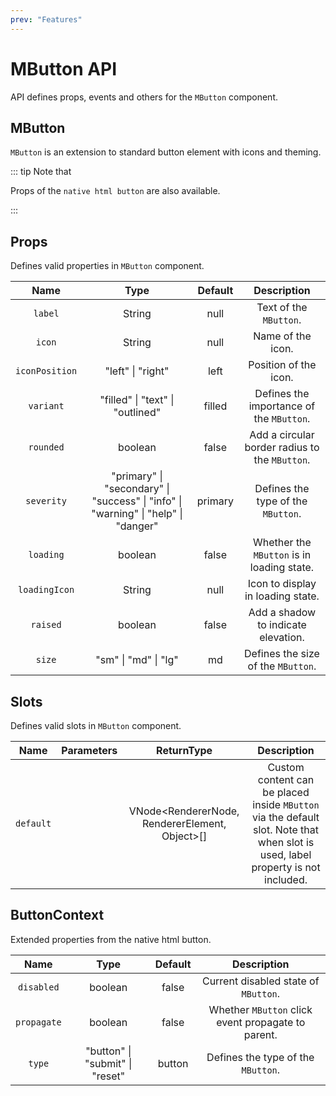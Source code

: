 ```yaml
---
prev: "Features"
---
```


# MButton API

API defines props, events and others for the `MButton` component.

## MButton

`MButton` is an extension to standard button element with icons and theming.

::: tip Note that

Props of the `native html button` are also available.

:::

## Props

Defines valid properties in `MButton` component.

|      Name      |                                                        Type                                                         |                 Default                  |                  Description                   |
| :------------: | :-----------------------------------------------------------------------------------------------------------------: | :--------------------------------------: | :--------------------------------------------: |
|    `label`     |                                       <span class="text--green">String</span>                                       |  <span class="VPBadge tip">null</span>   |             Text of the `MButton`.             |
|     `icon`     |                                       <span class="text--green">String</span>                                       |  <span class="VPBadge tip">null</span>   |               Name of the icon.                |
| `iconPosition` |                                 <span class="text--green">"left" \| "right"</span>                                  |  <span class="VPBadge tip">left</span>   |             Position of the icon.              |
|   `variant`    |                          <span class="text--green">"filled" \| "text" \| "outlined"</span>                          | <span class="VPBadge tip">filled</span>  |    Defines the importance of the `MButton`.    |
|   `rounded`    |                                      <span class="text--green">boolean</span>                                       |  <span class="VPBadge tip">false</span>  | Add a circular border radius to the `MButton`. |
|   `severity`   | <span class="text--green">"primary" \| "secondary" \| "success" \| "info" \| "warning" \| "help" \| "danger"</span> | <span class="VPBadge tip">primary</span> |       Defines the type of the `MButton`.       |
|   `loading`    |                                      <span class="text--green">boolean</span>                                       |  <span class="VPBadge tip">false</span>  |   Whether the `MButton` is in loading state.   |
| `loadingIcon`  |                                       <span class="text--green">String</span>                                       |  <span class="VPBadge tip">null</span>   |       Icon to display in loading state.        |
|    `raised`    |                                      <span class="text--green">boolean</span>                                       |  <span class="VPBadge tip">false</span>  |      Add a shadow to indicate elevation.       |
|     `size`     |                                <span class="text--green">"sm" \| "md" \| "lg"</span>                                |   <span class="VPBadge tip">md</span>    |       Defines the size of the `MButton`.       |

## Slots

Defines valid slots in `MButton` component.

|   Name    | Parameters |                                    ReturnType                                    |                                                           Description                                                            |
| :-------: | :--------: | :------------------------------------------------------------------------------: | :------------------------------------------------------------------------------------------------------------------------------: |
| `default` |            | <span class="VPBadge info">VNode<RendererNode, RendererElement, Object>[]</span> | Custom content can be placed inside `MButton` via the default slot. Note that when slot is used, label property is not included. |

## ButtonContext

Extended properties from the native html button.

|    Name     |                               Type                               |                 Default                 |                    Description                     |
| :---------: | :--------------------------------------------------------------: | :-------------------------------------: | :------------------------------------------------: |
| `disabled`  |             <span class="text--green">boolean</span>             | <span class="VPBadge tip">false</span>  |        Current disabled state of `MButton`.        |
| `propagate` |             <span class="text--green">boolean</span>             | <span class="VPBadge tip">false</span>  | Whether `MButton` click event propagate to parent. |
|   `type`    | <span class="text--green">"button" \| "submit" \| "reset"</span> | <span class="VPBadge tip">button</span> |         Defines the type of the `MButton`.         |
